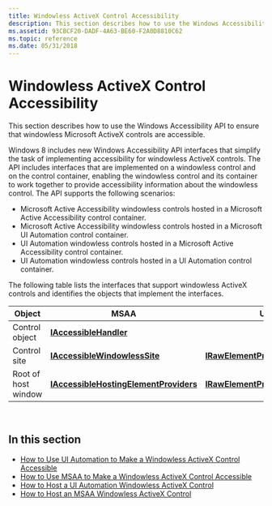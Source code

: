 ```yaml
---
title: Windowless ActiveX Control Accessibility
description: This section describes how to use the Windows Accessibility API to ensure that windowless Microsoft ActiveX controls are accessible.
ms.assetid: 93CBCF20-DADF-4A63-BE60-F2A0D8810C62
ms.topic: reference
ms.date: 05/31/2018
---
```


# Windowless ActiveX Control Accessibility

This section describes how to use the Windows Accessibility API to ensure that windowless Microsoft ActiveX controls are accessible.

Windows 8 includes new Windows Accessibility API interfaces that simplify the task of implementing accessibility for windowless ActiveX controls. The API includes interfaces that are implemented on a windowless control and on the control container, enabling the windowless control and its container to work together to provide accessibility information about the windowless control. The API supports the following scenarios:

-   Microsoft Active Accessibility windowless controls hosted in a Microsoft Active Accessibility control container.
-   Microsoft Active Accessibility windowless controls hosted in a Microsoft UI Automation control container.
-   UI Automation windowless controls hosted in a Microsoft Active Accessibility control container.
-   UI Automation windowless controls hosted in a UI Automation control container.

The following table lists the interfaces that support windowless ActiveX controls and identifies the objects that implement the interfaces.



| Object              | MSAA                                                                             | UI automation                                                                                     |
|---------------------|----------------------------------------------------------------------------------|---------------------------------------------------------------------------------------------------|
| Control object      | [**IAccessibleHandler**](/windows/desktop/api/oleacc/nn-oleacc-iaccessiblehandler)                                 |                                                                                                   |
| Control site        | [**IAccessibleWindowlessSite**](https://docs.microsoft.com/windows/desktop/api/oleacc/nn-oleacc-iaccessiblewindowlesssite)        | [**IRawElementProviderWindowlessSite**](https://docs.microsoft.com/windows/desktop/api/uiautomationcore/nn-uiautomationcore-irawelementproviderwindowlesssite)         |
| Root of host window | [**IAccessibleHostingElementProviders**](/windows/desktop/api/UIAutomationCore/nn-uiautomationcore-iaccessiblehostingelementproviders) | [**IRawElementProviderHostingAccessibles**](https://docs.microsoft.com/windows/desktop/api/uiautomationcore/nn-uiautomationcore-irawelementproviderhostingaccessibles) |



 

## In this section

-   [How to Use UI Automation to Make a Windowless ActiveX Control Accessible](use-ui-automation-to-make-an-windowless-activex-control-accessible.md)
-   [How to Use MSAA to Make a Windowless ActiveX Control Accessible](use-msaa-to-make-an-windowless-activex-control-accessible.md)
-   [How to Host a UI Automation Windowless ActiveX Control](host-a-ui-automation-windowless-activex-control.md)
-   [How to Host an MSAA Windowless ActiveX Control](host-an-msaa-windowless-activex-control.md)

 

 




